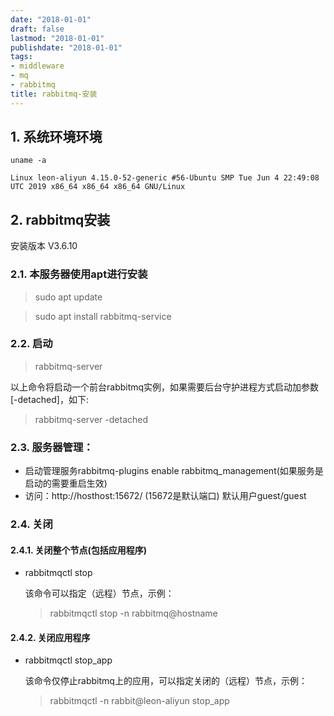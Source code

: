 ```yaml
---
date: "2018-01-01"
draft: false
lastmod: "2018-01-01"
publishdate: "2018-01-01"
tags:
- middleware
- mq
- rabbitmq
title: rabbitmq-安装
---
```

## 1. 系统环境环境

```
uname -a

Linux leon-aliyun 4.15.0-52-generic #56-Ubuntu SMP Tue Jun 4 22:49:08 UTC 2019 x86_64 x86_64 x86_64 GNU/Linux
```

## 2. rabbitmq安装
安装版本 V3.6.10

### 2.1. 本服务器使用apt进行安装

> sudo apt update

> sudo apt install rabbitmq-service

### 2.2. 启动
> rabbitmq-server

以上命令将启动一个前台rabbitmq实例，如果需要后台守护进程方式启动加参数[-detached]，如下:
> rabbitmq-server -detached


### 2.3. 服务器管理：
* 启动管理服务rabbitmq-plugins enable rabbitmq_management(如果服务是启动的需要重启生效)
* 访问：http://hosthost:15672/  (15672是默认端口)  默认用户guest/guest

### 2.4. 关闭

#### 2.4.1. 关闭整个节点(包括应用程序)
* rabbitmqctl stop 

    该命令可以指定（远程）节点，示例：
    > rabbitmqctl stop -n rabbitmq@hostname

#### 2.4.2. 关闭应用程序
* rabbitmqctl stop_app

    该命令仅停止rabbitmq上的应用，可以指定关闭的（远程）节点，示例：
    > rabbitmqctl -n rabbit@leon-aliyun stop_app


